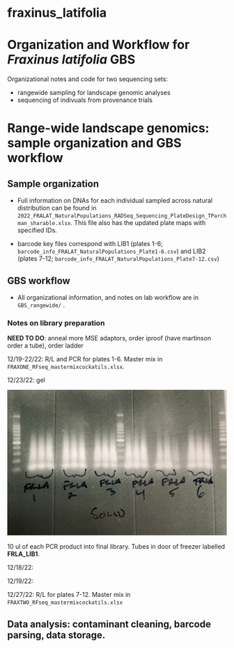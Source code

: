 # fraxinus_latifolia
# Organization and Workflow for *Fraxinus latifolia* GBS 
Organizational notes and code for two sequencing sets:
- rangewide sampling for landscape genomic analyses
- sequencing of indivuals from provenance trials

# Range-wide landscape genomics: sample organization and GBS workflow 

## Sample organization
- Full information on DNAs for each individual sampled across natural distribution can be found in `2022_FRALAT_NaturalPopulations_RADSeq_Sequencing_PlateDesign_TParchman_sharable.xlsx`. This file also has the updated plate maps with specified IDs.

- barcode key files correspond with LIB1 (plates 1-6; `barcode_info_FRALAT_NaturalPopulations_Plate1-6.csv`) and LIB2 (plates 7-12; `barcode_info_FRALAT_NaturalPopulations_Plate7-12.csv`)

## GBS workflow

- All organizational information, and notes on lab workflow are in `GBS_rangewide/` .

### Notes on library preparation

**NEED TO DO**: anneal more MSE adaptors, order iproof (have martinson order a tube), order ladder

12/19-22/22: R/L and PCR for plates 1-6. Master mix in `FRAXONE_RFseq_mastermixcockatils.xlsx`.

12/23/22: gel
 
![GELIMAGE](md_images/FRLA_LIB1_GEL.jpg)

10 ul of each PCR product into final library. Tubes in door of freezer labelled **FRLA_LIB1**.

12/18/22:

12/19/22:

12/27/22: R/L for plates 7-12. Master mix in `FRAXTWO_RFseq_mastermixcockatils.xlsx`

## Data analysis: contaminant cleaning, barcode parsing, data storage.
